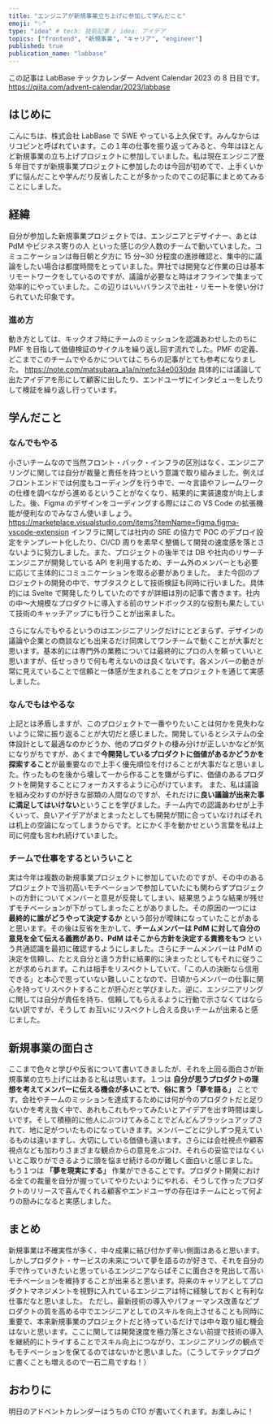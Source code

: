 ```yaml
---
title: "エンジニアが新規事業立ち上げに参加して学んだこと"
emoji: "✨"
type: "idea" # tech: 技術記事 / idea: アイデア
topics: ["frontend", "新規事業", "キャリア", "engineer"]
published: true
publication_name: "labbase"
---
```


この記事は LabBase テックカレンダー Advent Calendar 2023 の 8 日目です。
https://qiita.com/advent-calendar/2023/labbase

## はじめに

こんにちは、株式会社 LabBase で SWE やっている上久保です。みんなからはリコピンと呼ばれています。この１年の仕事を振り返ってみると、今年はほとんど新規事業の立ち上げプロジェクトに参加していました。私は現在エンジニア歴 5 年目ですが新規事業プロジェクトに参加したのは今回が初めてで、上手くいかずに悩んだことや学んだり反省したことが多かったのでこの記事にまとめてみることにしました。

## 経緯

自分が参加した新規事業プロジェクトでは、エンジニアとデザイナー、あとは PdM やビジネス寄りの人 といった感じの少人数のチームで動いていました。コミュニケーションは毎日朝と夕方に 15 分~30 分程度の進捗確認と、集中的に議論をしたい場合は都度時間をとっていました。弊社では開発など作業の日は基本リモートワークをしているのですが、議論が必要なと時はオフラインで集まって効率的にやっていました。この辺りはいいバランスで出社・リモートを使い分けられていた印象です。

### 進め方

動き方としては、キックオフ時にチームのミッションを認識あわせしたのちに PMF を目指して価値検証のサイクルを繰り返し回す流れでした。PMF の定義、どこまでこのチームでやるかについてはこちらの記事がとても参考になりました。
https://note.com/matsubara_a1a/n/nefc34e0030de
具体的には議論して出たアイデアを形にして顧客に出したり、エンドユーザにインタビューをしたりして検証を繰り返し行っています。

## 学んだこと

### なんでもやる

小さいチームなので当然フロント・バック・インフラの区別はなく、エンジニアリングに関しては自分が裁量と責任を持つという意識で取り組みました。例えばフロントエンドでは何度もコーディングを行う中で、一々言語やフレームワークの仕様を調べながら進めるということがなくなり、結果的に実装速度が向上しました。後、Figma のデザインをコーディングする際にはこの VS Code の拡張機能が便利なのでみなさん使いましょう。
https://marketplace.visualstudio.com/items?itemName=figma.figma-vscode-extension
インフラに関しては社内の SRE の協力で POC のデプロイ設定をテンプレート化したり、CI/CD 周りを素早く整備して開発の速度感を落とさないように努力しました。また、プロジェクトの後半では DB や社内のリサーチエンジニアが開発している API を利用するため、チーム外のメンバーとも必要に応じて主体的にコミュニケーションを取る必要がありました。
また今回のプロジェクトの開発の中で、サブタスクとして技術検証も同時に行いました。具体的には Svelte で開発したりしていたのですが詳細は別の記事で書きます。社内の中〜大規模なプロダクトに導入する前のサンドボックス的な役割も果たしていて技術のキャッチアップにも行うことが出来ました。

さらになんでもやるというのはエンジニアリングだけにとどまらず、デザインの議論や企業との商談なども出来るだけ同席してワンチームで動くことが大事だと思います。基本的には専門外の業務については最終的にプロの人を頼っていいと思いますが、任せっきりで何も考えないのは良くないです。各メンバーの動きが常に見えていることで信頼と一体感が生まれることをプロジェクトを通じて実感しました。

### なんでもはやるな

上記とは矛盾しますが、このプロジェクトで一番やりたいことは何かを見失わないように常に振り返ることが大切だと感じました。開発しているとシステムの全体設計として最適なのかどうか、他のプロダクトの棲み分けが正しいかなどが気になりがちですが、あくまで**今開発しているプロダクトに価値があるかどうかを探索すること**が最重要なので上手く優先順位を付けることが大事だなと思いました。作ったものを後から壊して一から作ることを嫌がらずに、価値のあるプロダクトを開発することにフォーカスするように心がけています。
また、私は議論を組み交わすのが好きな部類の人間なのですが、それだけに**良い議論が出来た事に満足してはいけない**ということを学びました。チーム内での認識あわせが上手くいって、良いアイデアがまとまったとしても開発が間に合っていなければそれは机上の空論になってしまうからです。とにかく手を動かせという言葉を私は上司に何度も言われ続けていました。

### チームで仕事をするといういこと

実は今年は複数の新規事業プロジェクトに参加していたのですが、その中のあるプロジェクトで当初高いモチベーションで参加していたにも関わらずプロジェクトの方針についてメンバーと意見が反発してしまい、結果思うような結果が残せずモチベーションが下がってしまったことがありました。その原因の一つには **最終的に誰がどうやって決定するか** という部分が曖昧になっていたことがあると思います。その後は反省を生かして、**チームメンバーは PdM に対して自分の意見を全て伝える義務があり、PdM はそこから方針を決定する責務をもつ** という共通認識を最初に確認するようにしました。さらにチームメンバーは PdM の決定を信頼し、たとえ自分と違う方針に結果的に決まったとしてもそれに従うことが求められます。これは相手をリスペクトしていて、「この人の決断なら信用できる」と本心で思っていない難しいことなので、日頃からメンバーの仕事に関心を持ってリスペクトすることが肝心だと学びました。逆に、エンジニアリングに関しては自分が責任を持ち、信頼してもらえるように行動で示さなくてはならない訳ですが、そうして お互いにリスペクトし合える良いチームが出来ると感じました。

## 新規事業の面白さ

ここまで色々と学びや反省について書いてきましたが、それを上回る面白さが新規事業の立ち上げにはあると私は思います。１つは **自分が思うプロダクトの理想を考えてメンバーに伝える機会が多いことで、俗に言う「夢を語る」** ことです。会社やチームのミッションを達成するためには何が今のプロダクトだと足りないかを考え抜く中で、あれもこれもやってみたいとアイデアを出す時間は楽しいです。そして積極的に他人にぶつけてみることでどんどんブラッシュアップされて、地に足がついたものになっていきます。メンバーごとに少しずつ見えているものは違いますし、大切にしている価値も違います。さらには会社視点や顧客視点なども加わりさまざまな観点からの意見をぶつけ、それらの妥協ではなくいいとこ取りができるように頭を悩ませ続けるのが難しく面白いと感じました。
もう１つは **「夢を現実にする」** 作業ができることです。プロダクト開発における全ての裁量を自分が握っていてやりたいようにやれる、そうして作ったプロダクトのリリースで喜んでくれる顧客やエンドユーザの存在はチームにとって何よりの励みになると実感しました。

## まとめ

新規事業は不確実性が多く、中々成果に結び付かず辛い側面はあると思います。しかしプロダクト・サービスの未来について夢を語るのが好きで、それを自分の手で作っていきたいと思っているエンジニアならばそこに面白さを見出して高いモチベーションを維持することが出来ると思います。将来のキャリアとしてプロダクトマネジメントを視野に入れているエンジニアは特に経験しておくと有利な仕事だなと思いました。
ただし、最新技術の導入やパフォーマンス改善などプロダクトの質を高める中でエンジニアとしてのスキルを向上させることも同時に重要で、本来新規事業のプロジェクトだと待っているだけでは中々取り組む機会はないと思います。ここに関しては開発速度を極力落とさない前提で技術の導入を継続的にトライすることでスキル向上につながり、エンジニアリングの観点でもモチベーションを保てるのではないかと思いました。（こうしてテックブログに書くことも増えるので一石二鳥ですね！）

## おわりに

明日のアドベントカレンダーはうちの CTO が書いてくれます。お楽しみに！
